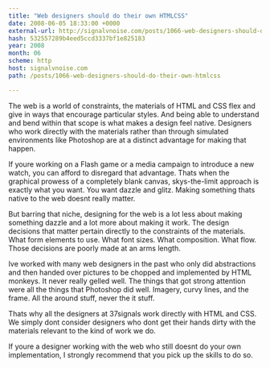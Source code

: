 ```yaml
---
title: "Web designers should do their own HTMLCSS"
date: 2008-06-05 18:33:00 +0000
external-url: http://signalvnoise.com/posts/1066-web-designers-should-do-their-own-htmlcss
hash: 532557289b4eed5ccd3337bf1e825183
year: 2008
month: 06
scheme: http
host: signalvnoise.com
path: /posts/1066-web-designers-should-do-their-own-htmlcss

---
```


The web is a world of constraints, the materials of HTML and CSS flex and give in ways that encourage particular styles. And being able to understand and bend within that scope is what makes a design feel native. Designers who work directly with the materials rather than through simulated environments like Photoshop are at a distinct advantage for making that happen.



If youre working on a Flash game or a media campaign to introduce a new watch, you can afford to disregard that advantage. Thats when the graphical prowess of a completely blank canvas, skys-the-limit approach is exactly what you want. You want dazzle and glitz. Making something thats native to the web doesnt really matter.



But barring that niche, designing for the web is a lot less about making something dazzle and a lot more about making it work. The design decisions that matter pertain directly to the constraints of the materials. What form elements to use. What font sizes. What composition. What flow. Those decisions are poorly made at an arms length.



Ive worked with many web designers in the past who only did abstractions and then handed over pictures to be chopped and implemented by HTML monkeys. It never really gelled well. The things that got strong attention were all the things that Photoshop did well. Imagery, curvy lines, and the frame. All the around stuff, never the it stuff.



Thats why all the designers at 37signals work directly with HTML and CSS. We simply dont consider designers who dont get their hands dirty with the materials relevant to the kind of work we do.



If youre a designer working with the web who still doesnt do your own implementation, I strongly recommend that you pick up the skills to do so.
